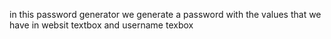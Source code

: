 in this password generator  we generate a password with the values that we have in websit textbox and username texbox